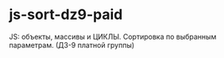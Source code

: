 # js-sort-dz9-paid
JS: объекты, массивы и ЦИКЛЫ. Сортировка по выбранным параметрам. (ДЗ-9 платной группы)
